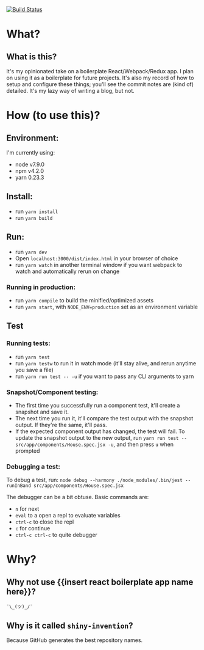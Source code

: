 [![Build Status](https://travis-ci.org/rdhaliwal/shiny-invention.svg?branch=master)](https://travis-ci.org/rdhaliwal/shiny-invention) 

# What?
## What is this?
It's my opinionated take on a boilerplate React/Webpack/Redux app. I plan on using it as a boilerplate for future projects. It's also my record of how to setup and configure these things; you'll see the commit notes are (kind of) detailed. It's my lazy way of writing a blog, but not.

# How (to use this)? 
## Environment:
I'm currently using:

 - node v7.9.0
 - npm v4.2.0
 - yarn 0.23.3

## Install:
 - run `yarn install`
 - run `yarn build`

## Run:
 - run `yarn dev` 
 - Open `localhost:3000/dist/index.html` in your browser of choice 
 - run `yarn watch` in another terminal window if you want webpack to watch and automatically rerun on change 

### Running in production:
 - run `yarn compile` to build the minified/optimized assets
 - run `yarn start`, with `NODE_ENV=production` set as an environment variable

## Test

### Running tests:
 - run `yarn test`
 - run `yarn testw` to run it in watch mode (it'll stay alive, and rerun anytime you save a file)
 - run `yarn run test -- -u` if you want to pass any CLI arguments to yarn

### Snapshot/Component testing:
 - The first time you successfully run a component test, it'll create a snapshot and save it.
 - The next time you run it, it'll compare the test output with the snapshot output. If they're the same, it'll pass.
 - If the expected component output has changed, the test will fail. To update the snapshot output to the new output, run `yarn run test -- src/app/components/House.spec.jsx -u`, and then press `u` when prompted

### Debugging a test:
To debug a test, run: `node debug --harmony ./node_modules/.bin/jest --runInBand src/app/components/House.spec.jsx`

The debugger can be a bit obtuse. Basic commands are:

 - `n` for next
 - `eval` to a open a repl to evaluate variables
 - `ctrl-c` to close the repl 
 - `c` for continue
 - `ctrl-c ctrl-c` to quite debugger

# Why?
## Why not use {{insert react boilerplate app name here}}?
`¯\_(ツ)_/¯`
 
## Why is it called `shiny-invention`?
Because GitHub generates the best repository names.

